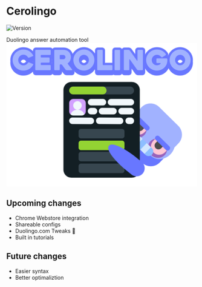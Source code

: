 # Cerolingo

![Version](https://img.shields.io/badge/Version-Beta--v0.1.0-6877ff?labelColor=e7ecff&style=flat)

Duolingo answer automation tool  
![Banner](src/img/banner.png)

## Upcoming changes

- Chrome Webstore integration
- Shareable configs
- Duolingo.com Tweaks 🤫
- Built in tutorials

## Future changes

- Easier syntax
- Better optimaliztion
